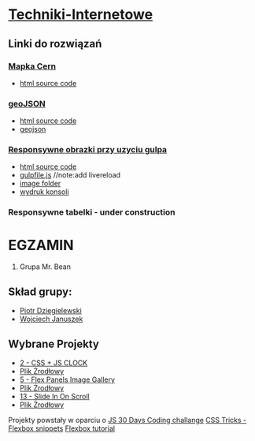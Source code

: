 # [Techniki-Internetowe](https://github.com/h5c3j/ti)

## Linki do rozwiązań

### [Mapka Cern](https://dexiefy.github.io/Techniki-Internetowe/cern.html)
+ [html source code](https://github.com/dexiefy/Techniki-Internetowe/blob/master/docs/cern.html)

### [geoJSON](https://dexiefy.github.io/Techniki-Internetowe/geoJSON.html)
+ [html source code](https://github.com/dexiefy/Techniki-Internetowe/blob/master/docs/geoJSON.html)
+ [geojson](https://github.com/dexiefy/Techniki-Internetowe/blob/master/docs/Assets/gjson.js)

### [Responsywne obrazki przy uzyciu gulpa](https://dexiefy.github.io/Techniki-Internetowe/responsiveimages.html)
+ [html source code](https://github.com/dexiefy/Techniki-Internetowe/blob/master/docs/responsiveimages.html)
+ [gulpfile.js](https://github.com/dexiefy/Techniki-Internetowe/blob/master/gulpfile.js) //note:add livereload
+ [image folder](https://github.com/dexiefy/Techniki-Internetowe/tree/master/docs/Assets/Images)
+ [wydruk konsoli](https://cloud.githubusercontent.com/assets/3316071/25759644/ad76214a-31d3-11e7-989d-015e536a9c14.jpg)

### Responsywne tabelki - under construction


# EGZAMIN
1. Grupa Mr. Bean

## Skład grupy:
- [Piotr Dzięgielewski](https://github.com/dexiefy)
- [Wojciech Januszek](https://github.com/wojsamjan)

## Wybrane Projekty
 - [2 - CSS + JS CLOCK](https://wojsamjan.github.io/cssJS_Clock/)
 - [Plik Żrodłowy](https://github.com/wojsamjan/cssJS_Clock/blob/master/index.html)
 - [5 - Flex Panels Image Gallery](https://dexiefy.github.io/Techniki-Internetowe/FlexPanels.html)
 - [Plik Żrodłowy](https://github.com/dexiefy/Techniki-Internetowe/blob/master/docs/FlexPanels.html)
 - [13 - Slide In On Scroll](https://wojsamjan.github.io/slideInOnScroll/)
 - [Plik Żrodłowy](https://github.com/wojsamjan/slideInOnScroll/blob/master/index.html)

Projekty powstały w oparciu o [JS 30 Days Coding challange](https://javascript30.com/)
[CSS Tricks - Flexbox snippets](https://css-tricks.com/snippets/css/a-guide-to-flexbox/)
[Flexbox tutorial](https://flexbox.io/)
